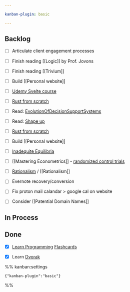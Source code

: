 ```yaml
---

kanban-plugin: basic

---
```


## Backlog

- [ ] Articulate client engagement processes
- [ ] Finish reading [[Logic]] by Prof. Jovons
- [ ] Finish reading [[Trivium]]
- [ ] Build [[Personal website]]
- [ ] [Udemy Svelte course](https://www.udemy.com/course/sveltejs-the-complete-guide/learn/practice/1112372/introduction#overview)
- [ ] [Rust from scratch](https://www.educative.io/courses/learn-rust-from-scratch/39ErMZ60rGM)
- [ ] Read: [EvolutionOfDecisionSupportSystems]([[assets/TheEvolutionOfGroupDecisionSupportSystems2006.pdf]])
- [ ] Read: [Shape up](https://basecamp.com/shapeup/1.2-chapter-03)
- [ ] [Rust from scratch](https://www.educative.io/courses/learn-rust-from-scratch/39ErMZ60rGM)
- [ ] Build [[Personal website]]
- [ ] [Inadequite Equilibria](https://equilibriabook.com/inadequacy-and-modesty/)
- [ ] [[Mastering Econometrics]] - [randomized control trials](https://mru.org/courses/mastering-econometrics/how-read-economics-research-papers-randomized-controlled-trials-rcts)
- [ ] [Rationalism](http://www.hpmor.com/chapter/29) / [[Rationalism]]
- [ ] Evernote recovery/conversion
- [ ] Fix proton mail calandar > google cal on website
- [ ] Consider [[Patential Domain Names]]


## In Process



## Done
- [x] [Learn Programming](https://learnprogramming.online/app.html?from_completed=1) [Flashcards](https://flash.learnprogramming.online/home)
- [x] Learn [Dvorak](https://www.edclub.com/sportal/program-4.game)





%% kanban:settings
```
{"kanban-plugin":"basic"}
```
%%
